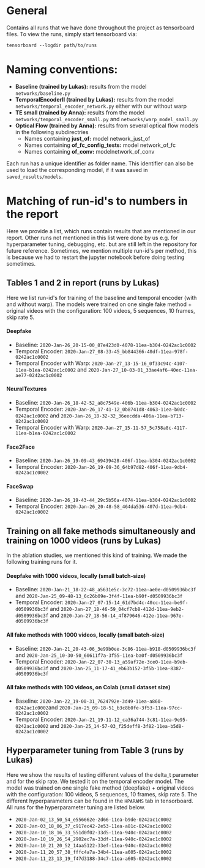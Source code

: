 # General
Contains all runs that we have done throughout the project as tensorboard files.
To view the runs, simply start tensorboard via:

`tensorboard --logdir path/to/runs`

# Naming conventions:

- <b>Baseline (trained by Lukas):</b> results from the model `networks/baseline.py`
- <b>TemporalEncoderII (trained by Lukas):</b> results from the model `networks/temporal_encoder_network.py` either with our without warp
- <b>TE small (trained by Anna):</b> results from the model `networks/temporal_encoder_small.py` and `networks/warp_model_small.py`
- <b>Optical Flow (trained by Anna):</b> results from several optical flow models in the following subdirectries
    - Names containing <b>just\_of:</b> model network\_just\_of
    - Names containing <b>of\_fc\_config\_tests:</b> model network\_of\_fc
    - Names containing <b>of\_conv:</b> modelnetwork\_of\_conv

Each run has a unique identifier as folder name. This identifier can also be used to load the corresponding model, if it was saved in `saved_results/models`.

# Matching of run-id's to numbers in the report
Here we provide a list, which runs contain results that are mentioned in our report. Other runs not mentioned in this list were done by us e.g. for hyperparameter tuning, debugging, etc. but are still left in the repository for future reference. Sometimes, we mention multiple run-id's per method, this is because we had to restart the jupyter notebook before doing testing sometimes.

## Tables 1 and 2 in report (runs by Lukas)
Here we list run-id's for training of the baseline and temporal encoder (with and without warp).
The models were trained on one single fake method + original videos with the configuration: 100 videos, 5 sequences, 10 frames, skip rate 5.

#### Deepfake
- Baseline: `2020-Jan-26_20-15-00_87e423d0-4078-11ea-b304-0242ac1c0002`
- Temporal Encoder: `2020-Jan-27_08-33-45_bb844366-40df-11ea-978f-0242ac1c0002`
- Temporal Encoder with Warp: `2020-Jan-27_13-15-16_0f33c94c-4107-11ea-b1ea-0242ac1c0002` and `2020-Jan-27_10-03-01_33ae4af6-40ec-11ea-ae77-0242ac1c0002`

#### NeuralTextures
- Baseline: `2020-Jan-26_18-42-52_a8c7549e-406b-11ea-b304-0242ac1c0002`
- Temporal Encoder: `2020-Jan-26_17-41-12_0b8741d8-4063-11ea-b0dc-0242ac1c0002` and `2020-Jan-26_18-32-32_36eecdda-406a-11ea-b713-0242ac1c0002`
- Temporal Encoder with Warp: `2020-Jan-27_15-11-57_5c758a8c-4117-11ea-b1ea-0242ac1c0002`

#### Face2Face
- Baseline: `2020-Jan-26_19-09-43_69439428-406f-11ea-b304-0242ac1c0002`
- Temporal Encoder: `2020-Jan-26_19-09-36_64b97d82-406f-11ea-9db4-0242ac1c0002`

#### FaceSwap
- Baseline: `2020-Jan-26_19-43-44_29c5b56a-4074-11ea-b304-0242ac1c0002`
- Temporal Encoder: `2020-Jan-26_20-48-58_464da536-407d-11ea-9db4-0242ac1c0002`

## Training on all fake methods simultaneously and training on 1000 videos (runs by Lukas)
In the ablation studies, we mentioned this kind of training. We made the following training runs for it.

#### Deepfake with 1000 videos, locally (small batch-size)
- Baseline: `2020-Jan-21_18-22-48_a5631e5c-3c72-11ea-ae0e-d0509936bc3f` and `2020-Jan-25_09-48-13_6c26b09e-3f4f-11ea-b90f-d0509936bc3f`
- Temporal Encoder: `2020-Jan-27_07-15-14_61d7bd4c-40cc-11ea-be9f-d0509936bc3f` and `2020-Jan-27_18-46-59_04cf7cb8-412d-11ea-9eb2-d0509936bc3f` and `2020-Jan-27_18-56-14_4f879646-412e-11ea-967e-d0509936bc3f`

#### All fake methods with 1000 videos, locally (small batch-size)
- Baseline: `2020-Jan-21_20-43-06_3e99b0ee-3c86-11ea-b918-d0509936bc3f` and `2020-Jan-25_10-30-50_60611f7a-3f55-11ea-ba0f-d0509936bc3f`
- Temporal Encoder: `2020-Jan-22_07-30-13_a59af72e-3ce0-11ea-b9eb-d0509936bc3f` and `2020-Jan-25_11-17-41_eb63b152-3f5b-11ea-8387-d0509936bc3f`

#### All fake methods with 100 videos, on Colab (small dataset size)
- Baseline: `2020-Jan-22_19-00-31_7624792e-3d49-11ea-a860-0242ac1c0002`and `2020-Jan-25_09-18-51_b3c8b0fe-3f53-11ea-97cc-0242ac1c0002`
- Temporal Encoder: `2020-Jan-21_19-11-12_ca36a744-3c81-11ea-9e95-0242ac1c0002` and `2020-Jan-25_14-57-03_f25deff8-3f82-11ea-b5d8-0242ac1c0002`

## Hyperparameter tuning from Table 3 (runs by Lukas)
Here we show the results of testing different values of the delta_t parameter and for the skip rate. We tested it on the temporal encoder model. The model was trained on one single fake method (deepfake) + original videos with the configuration: 100 videos, 5 sequences, 10 frames, skip rate 5. The different hyperparameters can be found in the `HPARAMS` tab in tensorboard. All runs for the hyperparameter tuning are listed below.

- `2020-Jan-02_13_50_54_e556662e-2d66-11ea-b9de-0242ac1c0002`
- `2020-Jan-03_18_06_37_c917ec42-2e53-11ea-a81c-0242ac1c0002`
- `2020-Jan-10_18_16_33_551d0f02-33d5-11ea-940c-0242ac1c0002`
- `2020-Jan-10_19_26_54_2902ec7a-33df-11ea-940c-0242ac1c0002`
- `2020-Jan-10_21_20_52_14aa5122-33ef-11ea-940c-0242ac1c0002`
- `2020-Jan-11_20_57_38_fffc4a7a-34b4-11ea-a605-0242ac1c0002`
- `2020-Jan-11_23_13_19_f47d3188-34c7-11ea-a605-0242ac1c0002`

